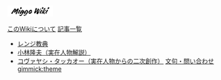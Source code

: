 [![logo](mini_logo.png)](index.md)

[このWikiについて](about.md)
[記事一覧]()

* [レンジ教典](range.md)
* [小林隆夫（実在人物解説）](kobayashi.md)
* [コヴァヤシ・タッカオー（実在人物からの二次創作）](kovag.md)
[文句・問い合わせ](contact.md)
[gimmick:theme](spacelab)

